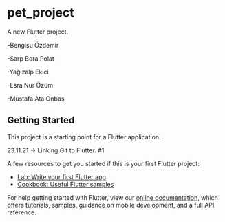 # pet_project

A new Flutter project.

-Bengisu Özdemir

-Sarp Bora Polat

-Yağızalp Ekici

-Esra Nur Özüm

-Mustafa Ata Onbaş

## Getting Started

This project is a starting point for a Flutter application.

23.11.21 -> Linking Git to Flutter. #1






A few resources to get you started if this is your first Flutter project:

- [Lab: Write your first Flutter app](https://flutter.dev/docs/get-started/codelab)
- [Cookbook: Useful Flutter samples](https://flutter.dev/docs/cookbook)

For help getting started with Flutter, view our
[online documentation](https://flutter.dev/docs), which offers tutorials,
samples, guidance on mobile development, and a full API reference.
